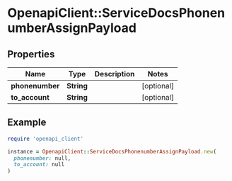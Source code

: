 # OpenapiClient::ServiceDocsPhonenumberAssignPayload

## Properties

| Name | Type | Description | Notes |
| ---- | ---- | ----------- | ----- |
| **phonenumber** | **String** |  | [optional] |
| **to_account** | **String** |  | [optional] |

## Example

```ruby
require 'openapi_client'

instance = OpenapiClient::ServiceDocsPhonenumberAssignPayload.new(
  phonenumber: null,
  to_account: null
)
```

